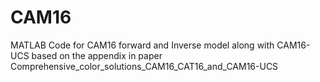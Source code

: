 # CAM16
MATLAB Code for CAM16 forward and Inverse model along with CAM16-UCS based on the appendix in  paper Comprehensive_color_solutions_CAM16_CAT16_and_CAM16-UCS
